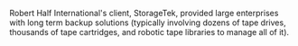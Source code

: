 Robert Half International's client, StorageTek, provided large enterprises with long term backup solutions (typically involving dozens of tape drives, thousands of tape cartridges, and robotic tape libraries to manage all of it).
